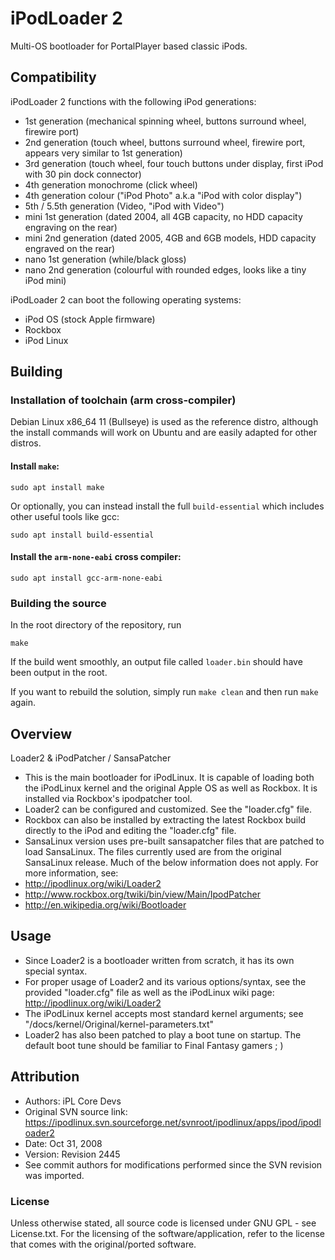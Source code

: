 # iPodLoader 2

Multi-OS bootloader for PortalPlayer based classic iPods.

## Compatibility

iPodLoader 2 functions with the following iPod generations:

* 1st generation (mechanical spinning wheel, buttons surround wheel, firewire port)
* 2nd generation (touch wheel, buttons surround wheel, firewire port, appears very similar to 1st generation)
* 3rd generation (touch wheel, four touch buttons under display, first iPod with 30 pin dock connector)
* 4th generation monochrome (click wheel)
* 4th generation colour ("iPod Photo" a.k.a "iPod with color display")
* 5th / 5.5th generation (Video, "iPod with Video")
* mini 1st generation (dated 2004, all 4GB capacity, no HDD capacity engraving on the rear)
* mini 2nd generation (dated 2005, 4GB and 6GB models, HDD capacity engraved on the rear)
* nano 1st generation (while/black gloss)
* nano 2nd generation (colourful with rounded edges, looks like a tiny iPod mini)

iPodLoader 2 can boot the following operating systems:

* iPod OS (stock Apple firmware)
* Rockbox
* iPod Linux

## Building

### Installation of toolchain (arm cross-compiler)

Debian Linux x86_64 11 (Bullseye) is used as the reference distro, although the install commands will work on Ubuntu and are easily adapted for other distros.

#### Install `make`:

`sudo apt install make`

Or optionally, you can instead install the full `build-essential` which includes other useful tools like gcc:

`sudo apt install build-essential`

#### Install the `arm-none-eabi` cross compiler:

`sudo apt install gcc-arm-none-eabi`

### Building the source

In the root directory of the repository, run

`make`

If the build went smoothly, an output file called `loader.bin` should have been output in the root.

If you want to rebuild the solution, simply run `make clean` and then run `make` again.

## Overview

Loader2 & iPodPatcher / SansaPatcher

- This is the main bootloader for iPodLinux. It is capable
  of loading both the iPodLinux kernel and the original
  Apple OS as well as Rockbox. It is installed via Rockbox's
  ipodpatcher tool.
- Loader2 can be configured and customized. See the
  "loader.cfg" file.
- Rockbox can also be installed by extracting the latest
  Rockbox build directly to the iPod and editing the
  "loader.cfg" file.
- SansaLinux version uses pre-built sansapatcher files
  that are patched to load SansaLinux. The files currently
  used are from the original SansaLinux release. Much of
  the below information does not apply.
  For more information, see:
- http://ipodlinux.org/wiki/Loader2
- http://www.rockbox.org/twiki/bin/view/Main/IpodPatcher
- http://en.wikipedia.org/wiki/Bootloader

## Usage

- Since Loader2 is a bootloader written from scratch,
  it has its own special syntax.
- For proper usage of Loader2 and its various options/syntax,
  see the provided "loader.cfg" file as well as
  the iPodLinux wiki page: http://ipodlinux.org/wiki/Loader2
- The iPodLinux kernel accepts most standard kernel arguments;
  see "/docs/kernel/Original/kernel-parameters.txt"
- Loader2 has also been patched to play a boot tune on startup.
  The default boot tune should be familiar to Final Fantasy
  gamers ; )

## Attribution

- Authors: iPL Core Devs
- Original SVN source link:
  https://ipodlinux.svn.sourceforge.net/svnroot/ipodlinux/apps/ipod/ipodloader2
- Date: Oct 31, 2008
- Version: Revision 2445
- See commit authors for modifications performed since the SVN revision was imported.

### License

Unless otherwise stated, all source code is licensed under
GNU GPL - see License.txt. For the licensing of the
software/application, refer to the license that comes
with the original/ported software.
